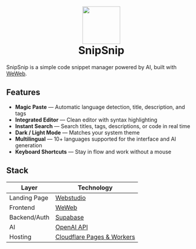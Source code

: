 # <div align="center"><img src="https://snipsnip.tools/cgi/image/snipsnip_favicon_BlWH_cMzHEbSgmezgT74f.png?width=200&quality=100&height=200" width="100"/></br>SnipSnip</div>

SnipSnip is a simple code snippet manager powered by AI, built with [WeWeb](https://weweb.io/).

## Features

- **Magic Paste** — Automatic language detection, title, description, and tags
- **Integrated Editor** — Clean editor with syntax highlighting
- **Instant Search** — Search titles, tags, descriptions, or code in real time
- **Dark / Light Mode** — Matches your system theme
- **Multilingual** — 10+ languages supported for the interface and AI generation
- **Keyboard Shortcuts** — Stay in flow and work without a mouse

## Stack

| Layer       | Technology |
|-------------|------------|
| Landing Page| [Webstudio](https://webstudio.is/) |
| Frontend    | [WeWeb](https://weweb.io/) |
| Backend/Auth| [Supabase](https://supabase.com/) |
| AI          | [OpenAI API](https://platform.openai.com/) |
| Hosting     | [Cloudflare Pages & Workers](https://pages.cloudflare.com/) |
